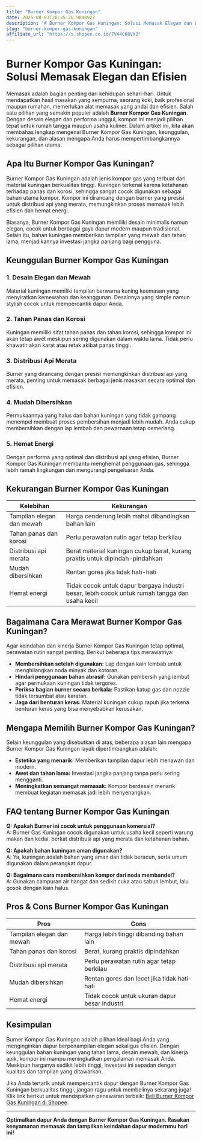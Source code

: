 ```yaml
---
title: "Burner Kompor Gas Kuningan"
date: 2025-08-03T20:35:20.984892Z
description: "# Burner Kompor Gas Kuningan: Solusi Memasak Elegan dan Efisien..."
slug: "burner-kompor-gas-kuningan"
affiliate_url: "https://s.shopee.co.id/7V44C68VX2"
---
```

# Burner Kompor Gas Kuningan: Solusi Memasak Elegan dan Efisien

Memasak adalah bagian penting dari kehidupan sehari-hari. Untuk mendapatkan hasil masakan yang sempurna, seorang koki, baik profesional maupun rumahan, memerlukan alat memasak yang andal dan efisien. Salah satu pilihan yang semakin populer adalah **Burner Kompor Gas Kuningan**. Dengan desain elegan dan performa unggul, kompor ini menjadi pilihan tepat untuk rumah tangga maupun usaha kuliner. Dalam artikel ini, kita akan membahas lengkap mengenai Burner Kompor Gas Kuningan, keunggulan, kekurangan, dan alasan mengapa Anda harus mempertimbangkannya sebagai pilihan utama.

## Apa Itu Burner Kompor Gas Kuningan?

Burner Kompor Gas Kuningan adalah jenis kompor gas yang terbuat dari material kuningan berkualitas tinggi. Kuningan terkenal karena ketahanan terhadap panas dan korosi, sehingga sangat cocok digunakan sebagai bahan utama kompor. Kompor ini dirancang dengan burner yang presisi untuk distribusi api yang merata, memungkinkan proses memasak lebih efisien dan hemat energi.

Biasanya, Burner Kompor Gas Kuningan memiliki desain minimalis namun elegan, cocok untuk berbagai gaya dapur modern maupun tradisional. Selain itu, bahan kuningan memberikan tampilan yang mewah dan tahan lama, menjadikannya investasi jangka panjang bagi pengguna.

## Keunggulan Burner Kompor Gas Kuningan

### 1. Desain Elegan dan Mewah

Material kuningan memiliki tampilan berwarna kuning keemasan yang menyiratkan kemewahan dan keanggunan. Desainnya yang simple namun stylish cocok untuk mempercantik dapur Anda.

### 2. Tahan Panas dan Korosi

Kuningan memiliki sifat tahan panas dan tahan korosi, sehingga kompor ini akan tetap awet meskipun sering digunakan dalam waktu lama. Tidak perlu khawatir akan karat atau retak akibat panas tinggi.

### 3. Distribusi Api Merata

Burner yang dirancang dengan presisi memungkinkan distribusi api yang merata, penting untuk memasak berbagai jenis masakan secara optimal dan efisien.

### 4. Mudah Dibersihkan

Permukaannya yang halus dan bahan kuningan yang tidak gampang menempel membuat proses pembersihan menjadi lebih mudah. Anda cukup membersihkan dengan lap lembab dan pewarnaan tetap cemerlang.

### 5. Hemat Energi

Dengan performa yang optimal dan distribusi api yang efisien, Burner Kompor Gas Kuningan membantu menghemat penggunaan gas, sehingga lebih ramah lingkungan dan mengurangi pengeluaran Anda.

## Kekurangan Burner Kompor Gas Kuningan

| Kelebihan | Kekurangan |
|--------------|--------------|
| Tampilan elegan dan mewah | Harga cenderung lebih mahal dibandingkan bahan lain |
| Tahan panas dan korosi | Perlu perawatan rutin agar tetap berkilau |
| Distribusi api merata | Berat material kuningan cukup berat, kurang praktis untuk dipindah-pindahkan |
| Mudah dibersihkan | Rentan gores jika tidak hati-hati |
| Hemat energi | Tidak cocok untuk dapur bergaya industri besar, lebih cocok untuk rumah tangga dan usaha kecil |

## Bagaimana Cara Merawat Burner Kompor Gas Kuningan?

Agar keindahan dan kinerja Burner Kompor Gas Kuningan tetap optimal, perawatan rutin sangat penting. Berikut beberapa tips merawatnya:

- **Membersihkan setelah digunakan:** Lap dengan kain lembab untuk menghilangkan noda minyak dan kotoran.
- **Hindari penggunaan bahan abrasif:** Gunakan pembersih yang lembut agar permukaan kuningan tidak tergores.
- **Periksa bagian burner secara berkala:** Pastikan katup gas dan nozzle tidak tersumbat atau karatan.
- **Jaga dari benturan keras:** Material kuningan cukup rapuh jika terkena benturan keras yang bisa menyebabkan kerusakan.

## Mengapa Memilih Burner Kompor Gas Kuningan?

Selain keunggulan yang disebutkan di atas, beberapa alasan lain mengapa Burner Kompor Gas Kuningan layak dipertimbangkan adalah:

- **Estetika yang menarik:** Memberikan tampilan dapur lebih menawan dan modern.
- **Awet dan tahan lama:** Investasi jangka panjang tanpa perlu sering mengganti.
- **Meningkatkan semangat memasak:** Kompor berdesain menarik membuat kegiatan memasak jadi lebih menyenangkan.

## FAQ tentang Burner Kompor Gas Kuningan

**Q: Apakah Burner ini cocok untuk penggunaan komersial?**  
A: Burner Gas Kuningan cocok digunakan untuk usaha kecil seperti warung makan dan kedai, berkat distribusi api yang merata dan ketahanan bahan.

**Q: Apakah bahan kuningan aman digunakan?**  
A: Ya, kuningan adalah bahan yang aman dan tidak beracun, serta umum digunakan dalam perangkat dapur.

**Q: Bagaimana cara membersihkan kompor dari noda membandel?**  
A: Gunakan campuran air hangat dan sedikit cuka atau sabun lembut, lalu gosok dengan kain halus.

## Pros & Cons Burner Kompor Gas Kuningan

| Pros | Cons |
|---------|---------|
| Tampilan elegan dan mewah | Harga lebih tinggi dibanding bahan lain |
| Tahan panas dan korosi | Berat, kurang praktis dipindahkan |
| Distribusi api merata | Perlu perawatan rutin agar tetap berkilau |
| Mudah dibersihkan | Rentan gores dan lecet jika tidak hati-hati |
| Hemat energi | Tidak cocok untuk ukuran dapur besar industri |

## Kesimpulan

Burner Kompor Gas Kuningan adalah pilihan ideal bagi Anda yang menginginkan dapur berpenampilan elegan sekaligus efisien. Dengan keunggulan bahan kuningan yang tahan lama, desain mewah, dan kinerja apik, kompor ini mampu meningkatkan pengalaman memasak Anda. Meskipun harganya sedikit lebih tinggi, investasi ini sepadan dengan kualitas dan tampilan yang ditawarkan.

Jika Anda tertarik untuk mempercantik dapur dengan Burner Kompor Gas Kuningan berkualitas tinggi, jangan ragu untuk membelinya sekarang juga! Klik link berikut untuk mendapatkan penawaran terbaik: [Beli Burner Kompor Gas Kuningan di Shopee](https://s.shopee.co.id/7V44C68VX2).

---

**Optimalkan dapur Anda dengan Burner Kompor Gas Kuningan. Rasakan kenyamanan memasak dan tampilkan keindahan dapur modernmu hari ini!**